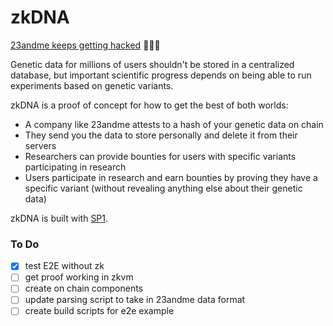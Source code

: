 # zkDNA

[23andme keeps getting hacked](https://techcrunch.com/2023/12/04/23andme-confirms-hackers-stole-ancestry-data-on-6-9-million-users/) 🤦🏻‍♂️

Genetic data for millions of users shouldn't be stored in a centralized database, but important scientific progress depends on being able to run experiments based on genetic variants.

zkDNA is a proof of concept for how to get the best of both worlds:
- A company like 23andme attests to a hash of your genetic data on chain
- They send you the data to store personally and delete it from their servers
- Researchers can provide bounties for users with specific variants participating in research
- Users participate in research and earn bounties by proving they have a specific variant (without revealing anything else about their genetic data)

zkDNA is built with [SP1](https://github.com/succinctlabs/sp1/).

### To Do

- [x] test E2E without zk
- [ ] get proof working in zkvm
- [ ] create on chain components
- [ ] update parsing script to take in 23andme data format
- [ ] create build scripts for e2e example
